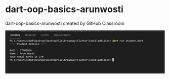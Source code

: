 # dart-oop-basics-arunwosti
dart-oop-basics-arunwosti created by GitHub Classroom

![](images/studentoutput.png)

